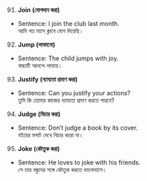 91. **Join (যোগদান করা)**  
- Sentence: I join the club last month.  
  আমি গত মাসে ক্লাবে যোগ দিয়েছি।

92. **Jump (লাফানো)**  
- Sentence: The child jumps with joy.  
  বাচ্চাটি আনন্দে লাফায়।

93. **Justify (ন্যায্যতা প্রমাণ করা)**  
- Sentence: Can you justify your actions?  
  তুমি কি তোমার কাজের ন্যায্যতা প্রমাণ করতে পারবে?

94. **Judge (বিচার করা)**  
- Sentence: Don’t judge a book by its cover.  
  বইয়ের মলাট দেখে বিচার করো না।

95. **Joke (কৌতুক করা)**  
- Sentence: He loves to joke with his friends.  
  সে তার বন্ধুদের সঙ্গে কৌতুক করতে ভালোবাসে।


